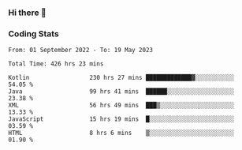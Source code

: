 ### Hi there 👋

<!--
**Girrafeec/girrafeec** is a ✨ _special_ ✨ repository because its `README.md` (this file) appears on your GitHub profile.

Here are some ideas to get you started:

- 🔭 I’m currently working on ...
- 🌱 I’m currently learning ...
- 👯 I’m looking to collaborate on ...
- 🤔 I’m looking for help with ...
- 💬 Ask me about ...
- 📫 How to reach me: ...
- 😄 Pronouns: ...
- ⚡ Fun fact: ...
-->

### Coding Stats
<!--START_SECTION:waka-->

```text
From: 01 September 2022 - To: 19 May 2023

Total Time: 426 hrs 23 mins

Kotlin                 230 hrs 27 mins █████████████▓░░░░░░░░░░░   54.05 %
Java                   99 hrs 41 mins  ██████░░░░░░░░░░░░░░░░░░░   23.38 %
XML                    56 hrs 49 mins  ███▒░░░░░░░░░░░░░░░░░░░░░   13.33 %
JavaScript             15 hrs 19 mins  █░░░░░░░░░░░░░░░░░░░░░░░░   03.59 %
HTML                   8 hrs 6 mins    ▒░░░░░░░░░░░░░░░░░░░░░░░░   01.90 %
```

<!--END_SECTION:waka-->
